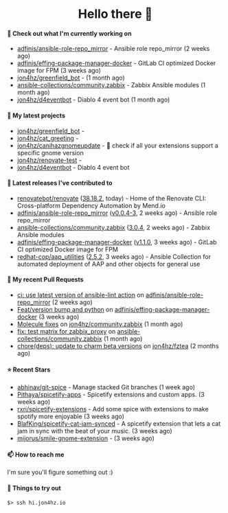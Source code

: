 <h1 align=center>Hello there 👋</h1>

#### 👷 Check out what I'm currently working on

- [adfinis/ansible-role-repo_mirror](https://github.com/adfinis/ansible-role-repo_mirror) - Ansible role repo_mirror (2 weeks ago)
- [adfinis/effing-package-manager-docker](https://github.com/adfinis/effing-package-manager-docker) - GitLab CI optimized Docker image for FPM (3 weeks ago)
- [jon4hz/greenfield_bot](https://github.com/jon4hz/greenfield_bot) -  (1 month ago)
- [ansible-collections/community.zabbix](https://github.com/ansible-collections/community.zabbix) - Zabbix Ansible modules (1 month ago)
- [jon4hz/d4eventbot](https://github.com/jon4hz/d4eventbot) - Diablo 4 event bot (1 month ago)

#### 🌱 My latest projects

- [jon4hz/greenfield_bot](https://github.com/jon4hz/greenfield_bot) - 
- [jon4hz/cat_greeting](https://github.com/jon4hz/cat_greeting) - 
- [jon4hz/canihazgnomeupdate](https://github.com/jon4hz/canihazgnomeupdate) - 🧙 check if all your extensions support a specific gnome version
- [jon4hz/renovate-test](https://github.com/jon4hz/renovate-test) - 
- [jon4hz/d4eventbot](https://github.com/jon4hz/d4eventbot) - Diablo 4 event bot

#### 🔭 Latest releases I've contributed to

- [renovatebot/renovate](https://github.com/renovatebot/renovate) ([38.18.2](https://github.com/renovatebot/renovate/releases/tag/38.18.2), today) - Home of the Renovate CLI: Cross-platform Dependency Automation by Mend.io
- [adfinis/ansible-role-repo_mirror](https://github.com/adfinis/ansible-role-repo_mirror) ([v0.0.4-3](https://github.com/adfinis/ansible-role-repo_mirror/releases/tag/v0.0.4-3), 2 weeks ago) - Ansible role repo_mirror
- [ansible-collections/community.zabbix](https://github.com/ansible-collections/community.zabbix) ([3.0.4](https://github.com/ansible-collections/community.zabbix/releases/tag/3.0.4), 2 weeks ago) - Zabbix Ansible modules
- [adfinis/effing-package-manager-docker](https://github.com/adfinis/effing-package-manager-docker) ([v1.1.0](https://github.com/adfinis/effing-package-manager-docker/releases/tag/v1.1.0), 3 weeks ago) - GitLab CI optimized Docker image for FPM
- [redhat-cop/aap_utilities](https://github.com/redhat-cop/aap_utilities) ([2.5.2](https://github.com/redhat-cop/aap_utilities/releases/tag/2.5.2), 3 weeks ago) - Ansible Collection for automated deployment of AAP and other objects for general use

#### 🔨 My recent Pull Requests

- [ci: use latest version of ansible-lint action](https://github.com/adfinis/ansible-role-repo_mirror/pull/50) on [adfinis/ansible-role-repo_mirror](https://github.com/adfinis/ansible-role-repo_mirror) (2 weeks ago)
- [Feat/version bump and python](https://github.com/adfinis/effing-package-manager-docker/pull/18) on [adfinis/effing-package-manager-docker](https://github.com/adfinis/effing-package-manager-docker) (3 weeks ago)
- [Molecule fixes](https://github.com/jon4hz/community.zabbix/pull/1) on [jon4hz/community.zabbix](https://github.com/jon4hz/community.zabbix) (1 month ago)
- [fix: test matrix for zabbix_proxy](https://github.com/ansible-collections/community.zabbix/pull/1281) on [ansible-collections/community.zabbix](https://github.com/ansible-collections/community.zabbix) (1 month ago)
- [chore(deps): update to charm beta versions](https://github.com/jon4hz/fztea/pull/50) on [jon4hz/fztea](https://github.com/jon4hz/fztea) (2 months ago)

#### ⭐ Recent Stars

- [abhinav/git-spice](https://github.com/abhinav/git-spice) - Manage stacked Git branches (1 week ago)
- [Pithaya/spicetify-apps](https://github.com/Pithaya/spicetify-apps) - Spicetify extensions and custom apps. (3 weeks ago)
- [rxri/spicetify-extensions](https://github.com/rxri/spicetify-extensions) - Add some spice with extensions to make spotify more enjoyable (3 weeks ago)
- [BlafKing/spicetify-cat-jam-synced](https://github.com/BlafKing/spicetify-cat-jam-synced) - A spicetify extension that lets a cat jam in sync with the beat of your music. (3 weeks ago)
- [mijorus/smile-gnome-extension](https://github.com/mijorus/smile-gnome-extension) -  (3 weeks ago)

#### 📫 How to reach me
I'm sure you'll figure something out :)

#### 👀 Things to try out
```
$> ssh hi.jon4hz.io
```